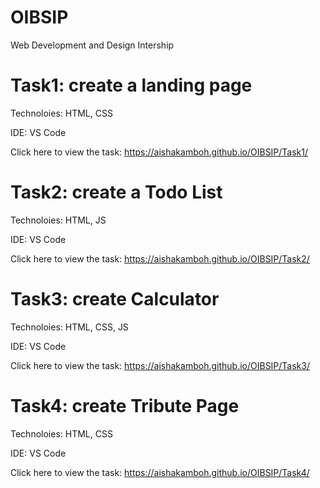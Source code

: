 # OIBSIP

Web Development and Design Intership

# Task1: create a landing page

Technoloies: HTML, CSS

IDE: VS Code

Click here to view the task: https://aishakamboh.github.io/OIBSIP/Task1/


# Task2: create a Todo List

Technoloies: HTML, JS

IDE: VS Code

Click here to view the task: https://aishakamboh.github.io/OIBSIP/Task2/



# Task3: create Calculator

Technoloies: HTML, CSS, JS

IDE: VS Code

Click here to view the task: https://aishakamboh.github.io/OIBSIP/Task3/


# Task4: create Tribute Page

Technoloies: HTML, CSS

IDE: VS Code

Click here to view the task: https://aishakamboh.github.io/OIBSIP/Task4/


